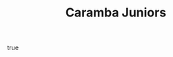 ---
layout: ../../layouts/TeamLayout.astro
title: Caramba Juniors
featuredImage: team-caramba.jpg
introduction:
  intro-title: Lorem ipsum
  intro-text: >
    Lorem ipsum dolor sit amet consectetur adipisicing elit. Minus magni a deserunt recusandae ducimus tempore porro repudiandae laboriosam nisi ut, dolorem, quam quidem quae qui impedit molestiae labore ratione earum!
    Accusantium quia sed modi porro alias illo odit officia, est quas unde quod molestias delectus, blanditiis, ipsam quibusdam nesciunt itaque deserunt. Nulla.
gallery:
  - image: gild-jump.webp
    caption: Jump
  - image: gild-jump.webp
    caption: Jump
  - image: gild-jump.webp
    caption: Jump
body:
  title: Our approach
  text: >
    Lorem ipsum dolor sit amet consectetur adipisicing elit. Minus magni a deserunt recusandae ducimus tempore porro repudiandae laboriosam nisi ut, dolorem, quam quidem quae qui impedit molestiae labore ratione earum!
    Accusantium quia sed modi porro alias illo odit officia, est quas unde quod molestias delectus, blanditiis, ipsam quibusdam nesciunt itaque deserunt. Nulla.
nextTeam:
  handle: mixed
  title: Caracals Mixed
---